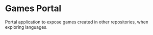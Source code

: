 # Games Portal
Portal application to expose games created in other repositories, when exploring languages.
